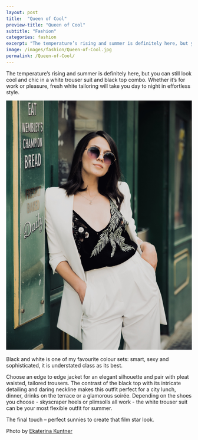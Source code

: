 ```yaml
---
layout: post
title:  "Queen of Cool"
preview-title: "Queen of Cool"
subtitle: "Fashion"
categories: fashion
excerpt: "The temperature’s rising and summer is definitely here, but you can still look cool and chic in a white trouser suit and black top combo. Whether it’s for work or pleasure, fresh white tailoring will take you" 
image: /images/fashion/Queen-of-Cool.jpg
permalink: /Queen-of-Cool/
---
```


 The temperature’s rising and summer is definitely here, but you can still look cool and chic in a white trouser suit and black top combo. Whether it’s for work or pleasure, fresh white tailoring will take you day to night in effortless style.

 <img src="/images/fashion/Queen-of-Cool.jpg" alt="Queen-of-Cool.jpg">

 Black and white is one of my favourite colour sets: smart, sexy and sophisticated, it is understated class as its best.

 Choose an edge to edge jacket for an elegant silhouette and pair with pleat waisted, tailored trousers. The contrast of the black top with its intricate detailing and daring neckline makes this outfit perfect for a city lunch, dinner, drinks on the terrace or a glamorous soirée. Depending on the shoes you choose - skyscraper heels or plimsolls all work - the white trouser suit can be your most flexible outfit for summer.

 The final touch – perfect sunnies to create that film star look.

 <div class="row no-gutters">
    <div class="col-sm-6">
        <div class="post-left-image" style="background: url(../images/fashion/Queen-of-Cool-1.jpg) no-repeat; background-size: cover; margin-right: 0.5rem; max-height: 600px !important"></div>
    </div>
    <div class="col-sm-6">
        <div class="post-right-image" style="background: url(../images/fashion/Queen-of-Cool-2.jpg) no-repeat; background-size: cover; margin-left: 0.5rem; max-height: 600px !important"></div>
    </div>
</div>

Photo by <a href="https://www.instagram.com/ekaterina_kuntner/" target="_blank">Ekaterina Kuntner</a>

